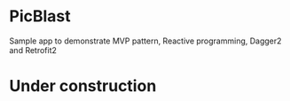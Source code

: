 # PicBlast
Sample app to demonstrate MVP pattern, Reactive programming, Dagger2 and Retrofit2

# Under construction
